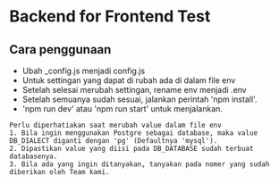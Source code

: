 # Backend for Frontend Test
## Cara penggunaan
- Ubah _config.js menjadi config.js
- Untuk settingan yang dapat di rubah ada di dalam file env
- Setelah selesai merubah settingan, rename env menjadi .env
- Setelah semuanya sudah sesuai, jalankan perintah 'npm install'.
- 'npm run dev' atau 'npm run start' untuk menjalankan.
```
Perlu diperhatiakan saat merubah value dalam file env
1. Bila ingin menggunakan Postgre sebagai database, maka value DB_DIALECT diganti dengan 'pg' (Defaultnya 'mysql').
2. Dipastikan value yang diisi pada DB_DATABASE sudah terbuat databasenya.
3. Bila ada yang ingin ditanyakan, tanyakan pada nomer yang sudah diberikan oleh Team kami.
```